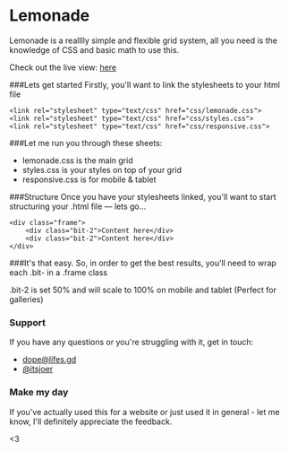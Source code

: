 Lemonade
====
Lemonade is a realllly simple and flexible grid system, all you need is the knowledge of CSS and basic math to use this.

Check out the live view: [here](http://joey.so/lemonade)

###Lets get started
Firstly, you'll want to link the stylesheets to your html file

```
<link rel="stylesheet" type="text/css" href="css/lemonade.css">
<link rel="stylesheet" type="text/css" href="css/styles.css">
<link rel="stylesheet" type="text/css" href="css/responsive.css">
```
###Let me run you through these sheets:
- lemonade.css is the main grid
- styles.css is your styles on top of your grid
- responsive.css is for mobile & tablet

###Structure
Once you have your stylesheets linked, you'll want to start structuring your
.html file — lets go...

```
<div class="frame">
	<div class="bit-2">Content here</div>
	<div class="bit-2">Content here</div>
</div>
```
###It's that easy.
So, in order to get the best results, you'll need to wrap each .bit- in a .frame class

.bit-2 is set 50% and will scale to 100% on mobile and tablet (Perfect for galleries)

### Support
If you have any questions or you're struggling with it, get in touch:
- [dope@lifes.gd](mailto:dope@lifes.gd)
- [@itsjoer](http://twitter.com/itsjoer)

### Make my day
If you've actually used this for a website or just used it in general - let me know, I'll definitely appreciate the feedback.

<3
